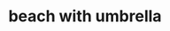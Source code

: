 ---
layout: travel&places
title: beach with umbrella
emoji: beach_with_umbrella
permalink: 🏖.html
---